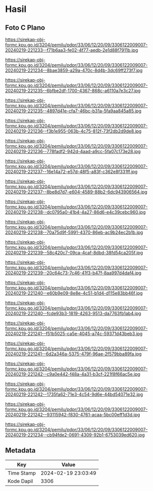 # Hasil

## Foto C Plano

https://sirekap-obj-formc.kpu.go.id/3204/pemilu/pdpr/33/06/12/20/09/3306122009007-20240219-221233--f71b6aa3-fe02-4f77-aedb-2e1d88f7911b.jpg

https://sirekap-obj-formc.kpu.go.id/3204/pemilu/pdpr/33/06/12/20/09/3306122009007-20240219-221234--8bae3859-a29a-470c-8d4b-3dc69ff273f7.jpg

https://sirekap-obj-formc.kpu.go.id/3204/pemilu/pdpr/33/06/12/20/09/3306122009007-20240219-221235--6bfbe2df-1700-4367-868c-a6110a7e3c27.jpg

https://sirekap-obj-formc.kpu.go.id/3204/pemilu/pdpr/33/06/12/20/09/3306122009007-20240219-221235--4897d41e-cfa7-46bc-b31a-5fa9aa845a85.jpg

https://sirekap-obj-formc.kpu.go.id/3204/pemilu/pdpr/33/06/12/20/09/3306122009007-20240219-221236--f3b1e955-063b-4c75-812f-73f2db2d9de8.jpg

https://sirekap-obj-formc.kpu.go.id/3204/pemilu/pdpr/33/06/12/20/09/3306122009007-20240219-221236--778fadf2-942d-4aad-a9cc-5fa07c173e28.jpg

https://sirekap-obj-formc.kpu.go.id/3204/pemilu/pdpr/33/06/12/20/09/3306122009007-20240219-221237--16e14a72-e57d-48f5-a83f-c362e8f331ff.jpg

https://sirekap-obj-formc.kpu.go.id/3204/pemilu/pdpr/33/06/12/20/09/3306122009007-20240219-221237--8be8d7d7-e604-4589-88b2-6dc943906564.jpg

https://sirekap-obj-formc.kpu.go.id/3204/pemilu/pdpr/33/06/12/20/09/3306122009007-20240219-221238--dc0795a0-41b4-4a27-86d6-e4c39cebc960.jpg

https://sirekap-obj-formc.kpu.go.id/3204/pemilu/pdpr/33/06/12/20/09/3306122009007-20240219-221238--70a75d9f-5991-4370-86eb-ac9b24ec2b1b.jpg

https://sirekap-obj-formc.kpu.go.id/3204/pemilu/pdpr/33/06/12/20/09/3306122009007-20240219-221239--58c420c7-09ca-4caf-8dbd-38fd54ca205f.jpg

https://sirekap-obj-formc.kpu.go.id/3204/pemilu/pdpr/33/06/12/20/09/3306122009007-20240219-221239--20c64c73-7c46-41f3-b47f-8aa997d4daf4.jpg

https://sirekap-obj-formc.kpu.go.id/3204/pemilu/pdpr/33/06/12/20/09/3306122009007-20240219-221240--e60b9e09-8e8e-4c51-b1d4-d115e83bb46f.jpg

https://sirekap-obj-formc.kpu.go.id/3204/pemilu/pdpr/33/06/12/20/09/3306122009007-20240219-221240--fcde93b3-1819-4263-9513-da7763fb1ab4.jpg

https://sirekap-obj-formc.kpu.go.id/3204/pemilu/pdpr/33/06/12/20/09/3306122009007-20240219-221241--f51b5025-ca5e-4045-a74c-59371d43beb3.jpg

https://sirekap-obj-formc.kpu.go.id/3204/pemilu/pdpr/33/06/12/20/09/3306122009007-20240219-221241--6d2a346a-5375-479f-96ae-2f579bba89fa.jpg

https://sirekap-obj-formc.kpu.go.id/3204/pemilu/pdpr/33/06/12/20/09/3306122009007-20240219-221242--c9a0e442-f48a-4a31-b3cf-221f8f66ac5e.jpg

https://sirekap-obj-formc.kpu.go.id/3204/pemilu/pdpr/33/06/12/20/09/3306122009007-20240219-221242--1735fa62-71e3-4c54-9d6e-44bd54071e32.jpg

https://sirekap-obj-formc.kpu.go.id/3204/pemilu/pdpr/33/06/12/20/09/3306122009007-20240219-221242--93115942-f830-4761-acaa-5bc00eff1d3d.jpg

https://sirekap-obj-formc.kpu.go.id/3204/pemilu/pdpr/33/06/12/20/09/3306122009007-20240219-221234--cb94fde2-0691-4309-92b1-6753039ed620.jpg


## Metadata

| Key        | Value               |
| ---------- | ------------------- |
| Time Stamp | 2024-02-19 23:03:49 |
| Kode Dapil | 3306                |



